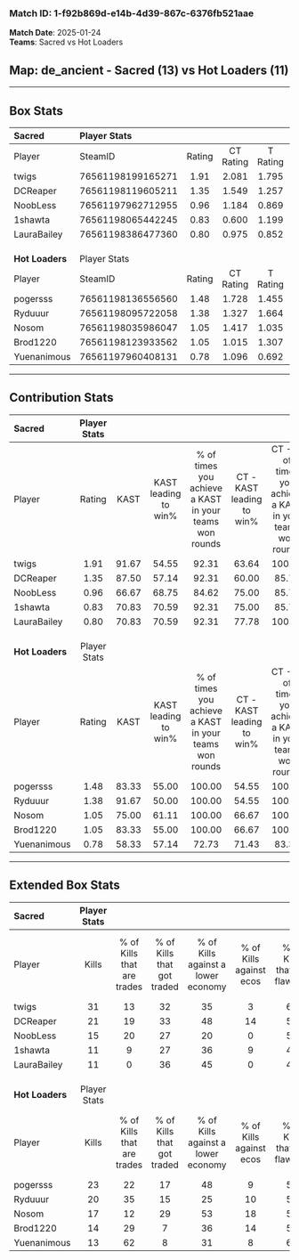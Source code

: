 ### Match ID: 1-f92b869d-e14b-4d39-867c-6376fb521aae  
**Match Date**: 2025-01-24  
**Teams**: Sacred vs Hot Loaders  

## **Map**: de_ancient - Sacred (13) vs Hot Loaders (11)  
---  

## Box Stats  

| **Sacred**      | Player Stats      |        |           |          |       |       |       |         |        |      |     |
| :- | :- | :-: | :-: | :-: | :-: | :-: | :-: | :-: | :-: | :-: | :-: |
| Player          | SteamID           | Rating | CT Rating | T Rating | KAST  |  ADR  | Kills | Assists | Deaths | K/D  | HS% |
| twigs           | 76561198199165271 |  1.91  |   2.081   |  1.795   | 91.67 | 120.0 |  31   |    4    |   15   | 2.07 | 51  |
| DCReaper        | 76561198119605211 |  1.35  |   1.549   |  1.257   | 87.50 | 78.2  |  21   |    5    |   17   | 1.24 | 38  |
| NoobLess        | 76561197962712955 |  0.96  |   1.184   |  0.869   | 66.67 | 74.4  |  15   |    8    |   18   | 0.83 | 40  |
| 1shawta         | 76561198065442245 |  0.83  |   0.600   |  1.199   | 70.83 | 67.1  |  11   |    5    |   17   | 0.65 | 90  |
| LauraBailey     | 76561198386477360 |  0.80  |   0.975   |  0.852   | 70.83 | 74.9  |  11   |    7    |   20   | 0.55 | 54  |
|                 |                   |        |           |          |       |       |       |         |        |      |     |
|                 |                   |        |           |          |       |       |       |         |        |      |     |
|                 |                   |        |           |          |       |       |       |         |        |      |     |
| **Hot Loaders** | Player Stats      |        |           |          |       |       |       |         |        |      |     |
| Player          | SteamID           | Rating | CT Rating | T Rating | KAST  |  ADR  | Kills | Assists | Deaths | K/D  | HS% |
| pogersss        | 76561198136556560 |  1.48  |   1.728   |  1.455   | 83.33 | 94.0  |  23   |    8    |   16   | 1.44 | 60  |
| Ryduuur         | 76561198095722058 |  1.38  |   1.327   |  1.664   | 91.67 | 75.1  |  20   |    5    |   15   | 1.33 | 50  |
| Nosom           | 76561198035986047 |  1.05  |   1.417   |  1.035   | 75.00 | 85.1  |  17   |    5    |   21   | 0.81 | 76  |
| Brod1220        | 76561198123933562 |  1.05  |   1.015   |  1.307   | 83.33 | 73.1  |  14   |   10    |   18   | 0.78 | 28  |
| Yuenanimous     | 76561197960408131 |  0.78  |   1.096   |  0.692   | 58.33 | 72.8  |  13   |    4    |   19   | 0.68 | 46  |
---  

## Contribution Stats  

| **Sacred**      | Player Stats |       |                      |                                                        |                           |                                                             |                          |                                                            |
| :- | :-: | :-: | :-: | :-: | :-: | :-: | :-: | :-: |
| Player          |    Rating    | KAST  | KAST leading to win% | % of times you achieve a KAST in your teams won rounds | CT - KAST leading to win% | CT - % of times you achieve a KAST in your teams won rounds | T - KAST leading to win% | T - % of times you achieve a KAST in your teams won rounds |
| twigs           |     1.91     | 91.67 |        54.55         |                         92.31                          |           63.64           |                           100.00                            |          45.45           |                           83.33                            |
| DCReaper        |     1.35     | 87.50 |        57.14         |                         92.31                          |           60.00           |                            85.71                            |          54.55           |                           100.00                           |
| NoobLess        |     0.96     | 66.67 |        68.75         |                         84.62                          |           75.00           |                            85.71                            |          62.50           |                           83.33                            |
| 1shawta         |     0.83     | 70.83 |        70.59         |                         92.31                          |           75.00           |                            85.71                            |          66.67           |                           100.00                           |
| LauraBailey     |     0.80     | 70.83 |        70.59         |                         92.31                          |           77.78           |                           100.00                            |          62.50           |                           83.33                            |
|                 |              |       |                      |                                                        |                           |                                                             |                          |                                                            |
|                 |              |       |                      |                                                        |                           |                                                             |                          |                                                            |
|                 |              |       |                      |                                                        |                           |                                                             |                          |                                                            |
| **Hot Loaders** | Player Stats |       |                      |                                                        |                           |                                                             |                          |                                                            |
| Player          |    Rating    | KAST  | KAST leading to win% | % of times you achieve a KAST in your teams won rounds | CT - KAST leading to win% | CT - % of times you achieve a KAST in your teams won rounds | T - KAST leading to win% | T - % of times you achieve a KAST in your teams won rounds |
| pogersss        |     1.48     | 83.33 |        55.00         |                         100.00                         |           54.55           |                           100.00                            |          55.56           |                           100.00                           |
| Ryduuur         |     1.38     | 91.67 |        50.00         |                         100.00                         |           54.55           |                           100.00                            |          45.45           |                           100.00                           |
| Nosom           |     1.05     | 75.00 |        61.11         |                         100.00                         |           66.67           |                           100.00                            |          55.56           |                           100.00                           |
| Brod1220        |     1.05     | 83.33 |        55.00         |                         100.00                         |           66.67           |                           100.00                            |          45.45           |                           100.00                           |
| Yuenanimous     |     0.78     | 58.33 |        57.14         |                         72.73                          |           71.43           |                            83.33                            |          42.86           |                           60.00                            |
---  

## Extended Box Stats  

| **Sacred**      | Player Stats |                            |                            |                                    |                         |                              |                                 |        |                             |                                     |                          |                               |                            |
| :- | :-: | :-: | :-: | :-: | :-: | :-: | :-: | :-: | :-: | :-: | :-: | :-: | :-: |
| Player          |    Kills     | % of Kills that are trades | % of Kills that got traded | % of Kills against a lower economy | % of Kills against ecos | % of Kills that are flawless | % of Kills that are close duels | Deaths | % of Deaths that get traded | % of Deaths against a lower economy | % of Deaths against ecos | % of Deaths that are flawless | % of Deaths that are close |
| twigs           |      31      |             13             |             32             |                 35                 |            3            |              65              |               10                |   15   |              7              |                 33                  |            7             |              67               |             0              |
| DCReaper        |      21      |             19             |             33             |                 48                 |           14            |              57              |                5                |   17   |             12              |                 24                  |            0             |              71               |             0              |
| NoobLess        |      15      |             20             |             27             |                 20                 |            0            |              53              |                0                |   18   |             17              |                 33                  |            6             |              44               |             11             |
| 1shawta         |      11      |             9              |             27             |                 36                 |            9            |              45              |                9                |   17   |             18              |                 29                  |            6             |              41               |             0              |
| LauraBailey     |      11      |             0              |             36             |                 45                 |            0            |              45              |               18                |   20   |             25              |                 25                  |            0             |              55               |             20             |
|                 |              |                            |                            |                                    |                         |                              |                                 |        |                             |                                     |                          |                               |                            |
|                 |              |                            |                            |                                    |                         |                              |                                 |        |                             |                                     |                          |                               |                            |
|                 |              |                            |                            |                                    |                         |                              |                                 |        |                             |                                     |                          |                               |                            |
| **Hot Loaders** | Player Stats |                            |                            |                                    |                         |                              |                                 |        |                             |                                     |                          |                               |                            |
| Player          |    Kills     | % of Kills that are trades | % of Kills that got traded | % of Kills against a lower economy | % of Kills against ecos | % of Kills that are flawless | % of Kills that are close duels | Deaths | % of Deaths that get traded | % of Deaths against a lower economy | % of Deaths against ecos | % of Deaths that are flawless | % of Deaths that are close |
| pogersss        |      23      |             22             |             17             |                 48                 |            9            |              52              |                9                |   16   |             31              |                 25                  |            6             |              63               |             0              |
| Ryduuur         |      20      |             35             |             15             |                 25                 |           10            |              50              |               10                |   15   |             33              |                 27                  |            7             |              53               |             7              |
| Nosom           |      17      |             12             |             29             |                 53                 |           18            |              59              |                6                |   21   |             38              |                 33                  |            10            |              62               |             5              |
| Brod1220        |      14      |             29             |             7              |                 36                 |           14            |              57              |                0                |   18   |             28              |                 33                  |            11            |              56               |             6              |
| Yuenanimous     |      13      |             62             |             8              |                 31                 |            8            |              62              |                8                |   19   |             26              |                 26                  |            5             |              47               |             21             |
